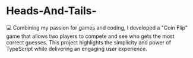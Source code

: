 # Heads-And-Tails-
💻 Combining my passion for games and coding, I developed a "Coin Flip" game that allows two players to compete and see who gets the most correct guesses. This project highlights the simplicity and power of TypeScript while delivering an engaging user experience.
